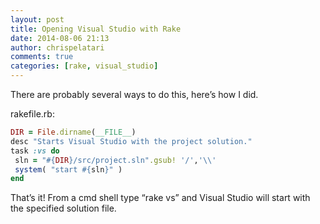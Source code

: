 ```yaml
---
layout: post
title: Opening Visual Studio with Rake
date: 2014-08-06 21:13
author: chrispelatari
comments: true
categories: [rake, visual_studio]
---
```

There are probably several ways to do this, here’s how I did.

rakefile.rb:

```ruby
DIR = File.dirname(__FILE__)
desc "Starts Visual Studio with the project solution."
task :vs do
 sln = "#{DIR}/src/project.sln".gsub! '/','\\'
 system( "start #{sln}" )
end
```

That’s it! From a cmd shell type “rake vs” and Visual Studio will start with the specified solution file.
